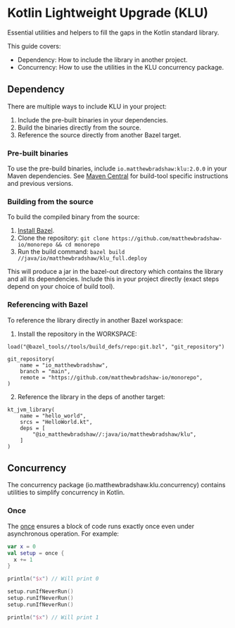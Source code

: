 # Kotlin Lightweight Upgrade (KLU)

Essential utilities and helpers to fill the gaps in the Kotlin standard library.

This guide covers:

- Dependency: How to include the library in another project.
- Concurrency: How to use the utilities in the KLU concurrency package.

## Dependency

There are multiple ways to include KLU in your project:

1. Include the pre-built binaries in your dependencies.
2. Build the binaries directly from the source.
3. Reference the source directly from another Bazel target.

### Pre-built binaries

To use the pre-build binaries, include `io.matthewbradshaw:klu:2.0.0` in your Maven dependencies. See [Maven Central](https://search.maven.org/artifact/io.matthewbradshaw/klu) for build-tool specific instructions and previous versions.

### Building from the source

To build the compiled binary from the source:

1. [Install Bazel](https://docs.bazel.build/versions/main/install.html).
2. Clone the repository: `git clone https://github.com/matthewbradshaw-io/monorepo && cd monorepo`
3. Run the build command: `bazel build //java/io/matthewbradshaw/klu_full.deploy`

This will produce a jar in the bazel-out directory which contains the library and all its dependencies. Include this in your project directly (exact steps depend on your choice of build tool).

### Referencing with Bazel

To reference the library directly in another Bazel workspace:

1. Install the repository in the WORKSPACE:

```
load("@bazel_tools//tools/build_defs/repo:git.bzl", "git_repository")

git_repository(
    name = "io_matthewbradshaw",
    branch = "main",
    remote = "https://github.com/matthewbradshaw-io/monorepo",
)
```

2. Reference the library in the deps of another target:

```
kt_jvm_library(
    name = "hello_world",
    srcs = "HelloWorld.kt",
    deps = [
        "@io_matthewbradshaw//:java/io/matthewbradshaw/klu",
    ]
)
```

## Concurrency

The concurrency package (io.matthewbradshaw.klu.concurrency) contains utilities to simplify concurrency in Kotlin.

### Once

The [once](https://github.com/matthewbradshaw-io/monorepo/blob/main/java/io/matthewbradshaw/klu/concurrency/Once.kt) ensures a block of code runs exactly once even under asynchronous operation. For example:

```kotlin
var x = 0
val setup = once {
  x += 1
}

println("$x") // Will print 0

setup.runIfNeverRun()
setup.runIfNeverRun()
setup.runIfNeverRun()

println("$x") // Will print 1
```